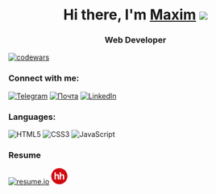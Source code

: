 <h1 align="center">Hi there, I'm <a href="https://maxim7137.github.io/EducationalProjects" target="_blank">Maxim</a> 
<img src="https://github.com/blackcater/blackcater/raw/main/images/Hi.gif" height="32"/></h1>
<h3 align="center">Web Developer</h3>

<!-- [![Anurag's GitHub stats](https://github-readme-stats.vercel.app/api?username=maxim7137)](https://github.com/maxim7137/github-readme-stats) -->

[![codewars](https://www.codewars.com/users/maxim713/badges/small)](https://www.codewars.com/users/maxim713)







### Connect with me:
[![Telegram](https://img.shields.io/badge/Telegram-2CA5E0?style=for-the-badge&logo=telegram&logoColor=white)](https://t.me/maxim713)
[![Почта](https://img.shields.io/badge/maxim713%40mail.ru-mail-blue)](mailto:maxim713@mail.ru)
[![LinkedIn](https://img.shields.io/badge/linkedin-%230077B5.svg?style=for-the-badge&logo=linkedin&logoColor=white)](https://www.linkedin.com/in/maxim713/)

### Languages:
![HTML5](https://img.shields.io/badge/html5-%23E34F26.svg?style=for-the-badge&logo=html5&logoColor=white)
![CSS3](https://img.shields.io/badge/css3-%231572B6.svg?style=for-the-badge&logo=css3&logoColor=white)
![JavaScript](https://img.shields.io/badge/javascript-%23323330.svg?style=for-the-badge&logo=javascript&logoColor=%23F7DF1E)

<!-- [![Top Langs](https://github-readme-stats.vercel.app/api/top-langs/?username=maxim7137&layout=compact)](https://github.com/maxim7137/github-readme-stats) -->
### Resume
[![resume.io](https://s3.resume.io/uploads/country/logo_default/2/for-light-bg.svg)](https://resume.io/r/jUzLOkCHy)
[![HeadHunter](images/hh_32.png)](https://hh.ru/resume/4bb01d13ff08203a510039ed1f663267423433)
